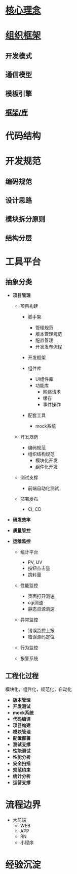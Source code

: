 
# [核心理念](./1核心理念/index.md)

# [组织框架](./2组织框架/index.md)

## 开发模式
## 通信模型
## 模板引擎
## [框架/库](../框架库/index.md)

# 代码结构

# 开发规范

## 编码规范
## 设计思路
## 模块拆分原则
## 结构分层

# 工具平台
 
## 抽象分类

  - **项目管理**
    
    - 项目构建
      - 脚手架
        - 管理规范
        - 版本管理规范
        - 配置管理
        - 开发发布流程

      - 开发框架

      - 组件库
        - UI组件库
        - 功能库
          - 网络请求
          - 缓存
          - 事件操作

      - 配套工具
        - mock系统

    - 开发规范
      - 编码规范
      - 组织结构规范
        - 模块化开发
        - 组件化开发

    - 测试支撑
      - 前端自动化测试
      
    - 部署发布
      - CI, CD
  
  - **研发效率**

  - **质量管控**
      


  - **运维监控**

    - 统计平台

      - PV, UV
      - 按钮点击量
      - 跳转量
      
    - 性能监控

      - 页面打开测速
      - cgi测速
      - 静态资源测速

    - 异常监控

      - 错误监控上报
      - 错误源码定位

    - 行为监控
    
    - 报警系统

## 工程化过程
模块化，组件化，规范化，自动化

  - **版本管理**
  - **开发测试**
  - **mock系统**
  - **代码编译**
  - **项目构建**
  - **模块管理**
  - **配置部署**
  - **测试支撑**
  - **性能测试**
  - **性能分析**
  - **安全扫描**
  - **规范约束**
  - **统计分析**
  - **运营支撑**
 

# 流程边界

  - 大前端
    - WEB
    - APP
    - RN
    - 小程序

# 经验沉淀

